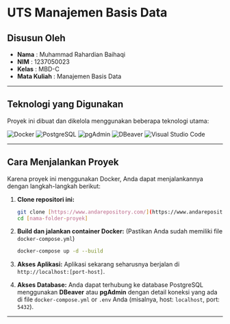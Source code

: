# UTS Manajemen Basis Data

## Disusun Oleh 

* **Nama** : Muhammad Rahardian Baihaqi
* **NIM** : 1237050023
* **Kelas** : MBD-C
* **Mata Kuliah** : Manajemen Basis Data

---

## Teknologi yang Digunakan

Proyek ini dibuat dan dikelola menggunakan beberapa teknologi utama:

![Docker](https://img.shields.io/badge/Docker-2496ED?style=for-the-badge&logo=docker&logoColor=white)
![PostgreSQL](https://img.shields.io/badge/PostgreSQL-4169E1?style=for-the-badge&logo=postgresql&logoColor=white)
![pgAdmin](https://img.shields.io/badge/pgAdmin-2C568A?style=for-the-badge&logo=pgadmin&logoColor=white)
![DBeaver](https://img.shields.io/badge/DBeaver-38322E?style=for-the-badge&logo=dbeaver&logoColor=white)
![Visual Studio Code](https://img.shields.io/badge/VSCode-007ACC?style=for-the-badge&logo=visualstudiocode&logoColor=white)

---

## Cara Menjalankan Proyek

Karena proyek ini menggunakan Docker, Anda dapat menjalankannya dengan langkah-langkah berikut:

1.  **Clone repositori ini:**
    ```bash
    git clone [https://www.andarepository.com/](https://www.andarepository.com/)
    cd [nama-folder-proyek]
    ```

2.  **Build dan jalankan container Docker:**
    (Pastikan Anda sudah memiliki file `docker-compose.yml`)
    ```bash
    docker-compose up -d --build
    ```

3.  **Akses Aplikasi:**
    Aplikasi sekarang seharusnya berjalan di `http://localhost:[port-host]`.

4.  **Akses Database:**
    Anda dapat terhubung ke database PostgreSQL menggunakan **DBeaver** atau **pgAdmin** dengan detail koneksi yang ada di file `docker-compose.yml` or `.env` Anda (misalnya, host: `localhost`, port: `5432`).

---
